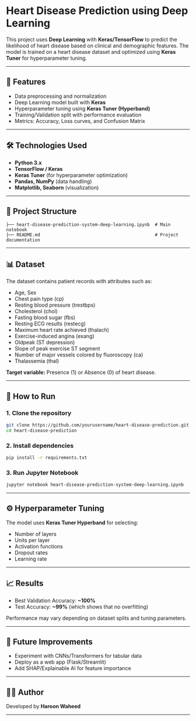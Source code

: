 # Heart Disease Prediction using Deep Learning

This project uses **Deep Learning** with **Keras/TensorFlow** to predict the likelihood of heart disease based on clinical and demographic features. The model is trained on a heart disease dataset and optimized using **Keras Tuner** for hyperparameter tuning.

---

## 📌 Features

* Data preprocessing and normalization
* Deep Learning model built with **Keras**
* Hyperparameter tuning using **Keras Tuner (Hyperband)**
* Training/Validation split with performance evaluation
* Metrics: Accuracy, Loss curves, and Confusion Matrix

---

## 🛠️ Technologies Used

* **Python 3.x**
* **TensorFlow / Keras**
* **Keras Tuner** (for hyperparameter optimization)
* **Pandas, NumPy** (data handling)
* **Matplotlib, Seaborn** (visualization)

---

## 📂 Project Structure

```
├── heart-disease-prediction-system-deep-learning.ipynb  # Main notebook
├── README.md                                            # Project documentation
```

---

## 📊 Dataset

The dataset contains patient records with attributes such as:

* Age, Sex
* Chest pain type (cp)
* Resting blood pressure (trestbps)
* Cholesterol (chol)
* Fasting blood sugar (fbs)
* Resting ECG results (restecg)
* Maximum heart rate achieved (thalach)
* Exercise-induced angina (exang)
* Oldpeak (ST depression)
* Slope of peak exercise ST segment
* Number of major vessels colored by fluoroscopy (ca)
* Thalassemia (thal)

**Target variable:** Presence (1) or Absence (0) of heart disease.

---

## 🚀 How to Run

### 1. Clone the repository

```bash
git clone https://github.com/yourusername/heart-disease-prediction.git
cd heart-disease-prediction
```

### 2. Install dependencies

```bash
pip install -r requirements.txt
```

### 3. Run Jupyter Notebook

```bash
jupyter notebook heart-disease-prediction-system-deep-learning.ipynb
```

---

## ⚙️ Hyperparameter Tuning

The model uses **Keras Tuner Hyperband** for selecting:

* Number of layers
* Units per layer
* Activation functions
* Dropout rates
* Learning rate

---

## 📈 Results

* Best Validation Accuracy: **\~100%**
* Test Accuracy: **\~99%** (which shows that no overfitting)

Performance may vary depending on dataset splits and tuning parameters.

---

## 📌 Future Improvements

* Experiment with CNNs/Transformers for tabular data
* Deploy as a web app (Flask/Streamlit)
* Add SHAP/Explainable AI for feature importance

---

## 👨‍💻 Author

Developed by **Haroon Waheed**

---
